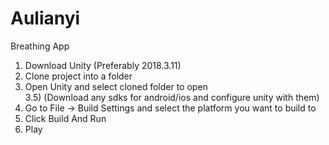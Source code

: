 # Aulianyi
Breathing App

1) Download Unity (Preferably 2018.3.11)  
2) Clone project into a folder  
3) Open Unity and select cloned folder to open  
3.5) (Download any sdks for android/ios and configure unity with them)  
4) Go to File -> Build Settings and select the platform you want to build to  
5) Click Build And Run  
6) Play  
